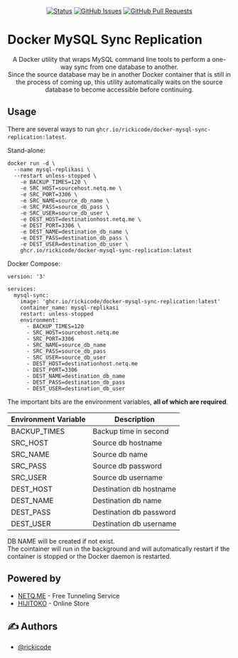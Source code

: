 <div align="center">

[![Status](https://img.shields.io/badge/status-active-success.svg)]()
[![GitHub Issues](https://img.shields.io/github/issues/kylelobo/The-Documentation-Compendium.svg)](https://github.com/kylelobo/The-Documentation-Compendium/issues)
[![GitHub Pull Requests](https://img.shields.io/github/issues-pr/kylelobo/The-Documentation-Compendium.svg)](https://github.com/kylelobo/The-Documentation-Compendium/pulls)

</div>


# Docker MySQL Sync Replication


<p align="center"> A Docker utility that wraps MySQL command line tools to perform a one-way sync from one database to another.
<br> 
Since the source database may be in another Docker container that is still in the process of coming up, this utility automatically waits on the source database to become accessible before continuing.
</p>



## Usage

There are several ways to run `ghcr.io/rickicode/docker-mysql-sync-replication:latest`.

Stand-alone:

```
docker run -d \
  --name mysql-replikasi \
  --restart unless-stopped \
    -e BACKUP_TIMES=120 \
    -e SRC_HOST=sourcehost.netq.me \
    -e SRC_PORT=3306 \
    -e SRC_NAME=source_db_name \
    -e SRC_PASS=source_db_pass \
    -e SRC_USER=source_db_user \
    -e DEST_HOST=destinationhost.netq.me \
    -e DEST_PORT=3306 \
    -e DEST_NAME=destination_db_name \
    -e DEST_PASS=destination_db_pass \
    -e DEST_USER=destination_db_user \
    ghcr.io/rickicode/docker-mysql-sync-replication:latest
```

Docker Compose:

```
version: '3'

services:
  mysql-sync:
    image: 'ghcr.io/rickicode/docker-mysql-sync-replication:latest'
    container_name: mysql-replikasi
    restart: unless-stopped
    environment:
      - BACKUP_TIMES=120
      - SRC_HOST=sourcehost.netq.me
      - SRC_PORT=3306
      - SRC_NAME=source_db_name
      - SRC_PASS=source_db_pass
      - SRC_USER=source_db_user
      - DEST_HOST=destinationhost.netq.me
      - DEST_PORT=3306
      - DEST_NAME=destination_db_name
      - DEST_PASS=destination_db_pass
      - DEST_USER=destination_db_user

```

The important bits are the environment variables, **all of which are required**.

| Environment Variable | Description |
|----------------------|-------------|
| BACKUP_TIMES | Backup time in second |
| SRC_HOST | Source db hostname |
| SRC_NAME | Source db name |
| SRC_PASS | Source db password |   
| SRC_USER | Source db username |
| DEST_HOST | Destination db hostname |
| DEST_NAME | Destination db name |
| DEST_PASS | Destination db password |   
| DEST_USER | Destination db username |


DB NAME will be created if not exist.<br>
The cointainer will run in the background and will automatically restart if the container is stopped or the Docker daemon is restarted.


## Powered by <a name = "powered_by"></a>

- [NETQ.ME](https://netq.me/) - Free Tunneling Service
- [HIJITOKO](https://hijitoko.com/) - Online Store

## ✍️ Authors <a name = "authors"></a>

- [@rickicode](https://github.com/rickicode)

